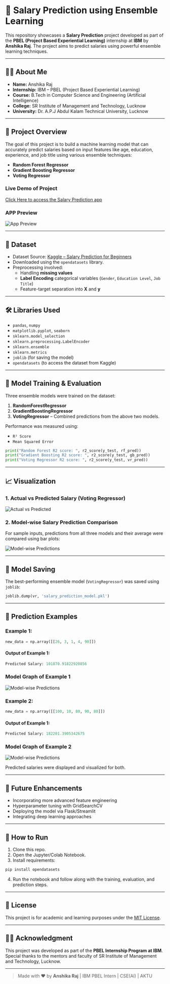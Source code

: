 
# 💼 Salary Prediction using Ensemble Learning

This repository showcases a **Salary Prediction** project developed as part of the **PBEL (Project Based Experiential Learning)** internship at **IBM** by **Anshika Raj**. The project aims to predict salaries using powerful ensemble learning techniques.

---

## 👩‍💻 About Me

- **Name:** Anshika Raj  
- **Internship:** IBM – PBEL (Project Based Experiential Learning)  
- **Course:** B.Tech in Computer Science and Engineering (Artificial Intelligence)  
- **College:** SR Institute of Management and Technology, Lucknow  
- **University:** Dr. A.P.J Abdul Kalam Technical University, Lucknow

---

## 🚀 Project Overview

The goal of this project is to build a machine learning model that can accurately predict salaries based on input features like age, education, experience, and job title using various ensemble techniques:

- **Random Forest Regressor**
- **Gradient Boosting Regressor**
- **Voting Regressor**

### Live Demo of Project
[Click Here to access the Salary Prediction app](https://salary-pred-by-anshika-raj.streamlit.app/)

### APP Preview
![App Preview](app.png)

---

## 📁 Dataset

- Dataset Source: [Kaggle – Salary Prediction for Beginners](https://www.kaggle.com/datasets/rkiattisak/salaly-prediction-for-beginer)
- Downloaded using the `opendatasets` library.
- Preprocessing involved:
  - Handling **missing values**
  - **Label Encoding** categorical variables (`Gender`, `Education Level`, `Job Title`)
  - Feature-target separation into **X** and **y**

---

## 🛠️ Libraries Used

- `pandas`, `numpy`
- `matplotlib.pyplot`, `seaborn`
- `sklearn.model_selection`
- `sklearn.preprocessing.LabelEncoder`
- `sklearn.ensemble`
- `sklearn.metrics`
- `joblib` (for saving the model)
- `opendatasets` (to access the dataset from Kaggle)

---

## 🧠 Model Training & Evaluation

Three ensemble models were trained on the dataset:

1. **RandomForestRegressor**
2. **GradientBoostingRegressor**
3. **VotingRegressor** – Combined predictions from the above two models.

Performance was measured using:

- `R² Score`
- `Mean Squared Error`

```python
print("Random Forest R2 score: ", r2_score(y_test, rf_pred))
print("Gradient Boosting R2 score: ", r2_score(y_test, gb_pred))
print("Voting Regressor R2 score: ", r2_score(y_test, vr_pred))
````

---

## 📈 Visualization

### 1. Actual vs Predicted Salary (Voting Regressor)

![Actual vs Predicted](actual_vs_pred.png)

### 2. Model-wise Salary Prediction Comparison

For sample inputs, predictions from all three models and their average were compared using bar plots:

![Model-wise Predictions](model_comparison1.png)


---

## 💾 Model Saving

The best-performing ensemble model (`VotingRegressor`) was saved using `joblib`:

```python
joblib.dump(vr, 'salary_prediction_model.pkl')
```

---

## 🧪 Prediction Examples

### Example 1:

```python
new_data = np.array([[26, 3, 1, 4, 90]])
```
#### Output of Example 1:

```python
Predicted Salary: 101870.91822920856
```
### Model Graph of Example 1
![Model-wise Predictions](model_comparison1.png)

### Example 2:

```python
new_data = np.array([[100, 10, 80, 90, 80]])
```
#### Output of Example 1:

```python
Predicted Salary: 182201.3905342675
```
### Model Graph of Example 2
![Model-wise Predictions](model_comparison2.png)

Predicted salaries were displayed and visualized for both.

---

## 🔮 Future Enhancements

* Incorporating more advanced feature engineering
* Hyperparameter tuning with GridSearchCV
* Deploying the model via Flask/Streamlit
* Integrating deep learning approaches

---

## 📌 How to Run

1. Clone this repo.
2. Open the Jupyter/Colab Notebook.
3. Install requirements:

```bash
pip install opendatasets
```

4. Run the notebook and follow along with the training, evaluation, and prediction steps.

---

## 📜 License

This project is for academic and learning purposes under the [MIT License](LICENSE).

---

## 🙋‍♀️ Acknowledgment

This project was developed as part of the **PBEL Internship Program at IBM**.
Special thanks to the mentors and faculty of SR Institute of Management and Technology, Lucknow.

---

> Made with ❤️ by **Anshika Raj** | IBM PBEL Intern | CSE(AI) | AKTU
